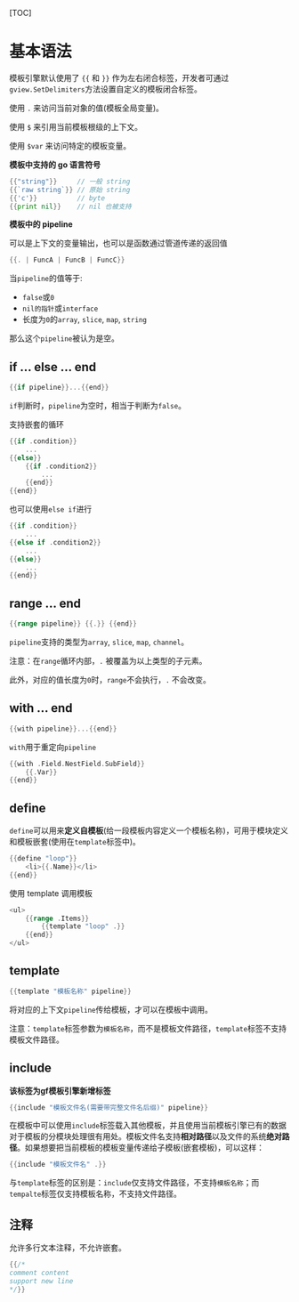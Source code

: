
[TOC]

# 基本语法

模板引擎默认使用了 `{{` 和 `}}` 作为左右闭合标签，开发者可通过`gview.SetDelimiters`方法设置自定义的模板闭合标签。

使用 `.` 来访问当前对象的值(模板全局变量)。

使用 `$` 来引用当前模板根级的上下文。

使用 `$var` 来访问特定的模板变量。


**模板中支持的 go 语言符号**

```go
{{"string"}}     // 一般 string
{{`raw string`}} // 原始 string
{{'c'}}          // byte
{{print nil}}    // nil 也被支持
```

**模板中的 pipeline**

可以是上下文的变量输出，也可以是函数通过管道传递的返回值

```go
{{. | FuncA | FuncB | FuncC}}
```

当`pipeline`的值等于:

* `false`或`0`
* `nil的指针`或`interface`
* 长度为`0`的`array`, `slice`, `map`, `string`

那么这个`pipeline`被认为是空。

## if ... else ... end

```go
{{if pipeline}}...{{end}}
```

`if`判断时，`pipeline`为空时，相当于判断为`false`。


支持嵌套的循环

```go
{{if .condition}}
    ...
{{else}}
	{{if .condition2}}
        ...
    {{end}}
{{end}}
```

也可以使用`else if`进行

```go
{{if .condition}}
    ...
{{else if .condition2}}
    ...
{{else}}
    ...
{{end}}
```

## range ... end

```go
{{range pipeline}} {{.}} {{end}}
```

`pipeline`支持的类型为`array`, `slice`, `map`, `channel`。

注意：在`range`循环内部，`.` 被覆盖为以上类型的子元素。

此外，对应的值长度为`0`时，`range`不会执行，`.` 不会改变。

## with ... end

```go
{{with pipeline}}...{{end}}
```

`with`用于重定向`pipeline`

```go
{{with .Field.NestField.SubField}}
	{{.Var}}
{{end}}
```


## define

`define`可以用来**定义自模板**(给一段模板内容定义一个模板名称)，可用于模块定义和模板嵌套(使用在`template`标签中)。

```go
{{define "loop"}}
	<li>{{.Name}}</li>
{{end}}
```

使用 template 调用模板

```go
<ul>
	{{range .Items}}
		{{template "loop" .}}
	{{end}}
</ul>
```

## template

```go
{{template "模板名称" pipeline}}
```

将对应的上下文`pipeline`传给模板，才可以在模板中调用。

注意：`template`标签参数为`模板名称`，而不是模板文件路径，`template`标签不支持模板文件路径。


## include

**该标签为gf模板引擎新增标签**

```go
{{include "模板文件名(需要带完整文件名后缀)" pipeline}}
```

在模板中可以使用`include`标签载入其他模板，并且使用当前模板引擎已有的数据对于模板的分模块处理很有用处。模板文件名支持**相对路径**以及文件的系统**绝对路径**。如果想要把当前模板的模板变量传递给子模板(嵌套模板)，可以这样：
```go
{{include "模板文件名" .}}
```

与`template`标签的区别是：`include`仅支持文件路径，不支持`模板名称`；而`tempalte`标签仅支持模板名称，不支持文件路径。

## 注释

允许多行文本注释，不允许嵌套。

```go
{{/*
comment content
support new line
*/}}
```

